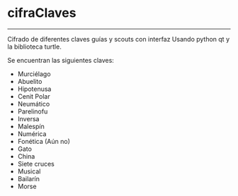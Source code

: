 # cifraClaves
_______________________________________________________________
Cifrado de diferentes claves guías y scouts con interfaz
Usando python qt y la biblioteca turtle.

Se encuentran las siguientes claves:

  - Murciélago   
  - Abuelito
  - Hipotenusa
  - Cenit Polar
  - Neumático
  - Parelinofu
  - Inversa
  - Malespín
  - Numérica
  - Fonética (Aún no)
  - Gato
  - China
  - Siete cruces
  - Musical 
  - Bailarín 
  - Morse

